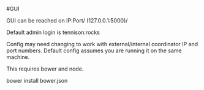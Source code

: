 #GUI

GUI can be reached on IP:Port/ (127.0.0.1:5000)/

Default admin login is tennison:rocks

Config may need changing to work with external/internal coordinator IP and port numbers. Default config assumes you are running it on the same machine.

This requires bower and node.

bower install bower.json
